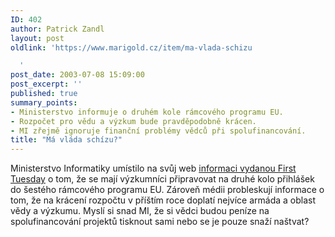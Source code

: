 ```yaml
---
ID: 402
author: Patrick Zandl
layout: post
oldlink: 'https://www.marigold.cz/item/ma-vlada-schizu

  '
post_date: 2003-07-08 15:09:00
post_excerpt: ''
published: true
summary_points:
- Ministerstvo informuje o druhém kole rámcového programu EU.
- Rozpočet pro vědu a výzkum bude pravděpodobně krácen.
- MI zřejmě ignoruje finanční problémy vědců při spolufinancování.
title: "Má vláda schízu?"
---
```


<p>
Ministerstvo Informatiky umístilo na svůj web <A href="http://www.micr.cz/?idm=2&amp;lang=cz&amp;idn=1347">informaci vydanou First Tuesday</A>&#160;o tom, že se mají výzkumníci připravovat na druhé kolo přihlášek do šestého rámcového programu EU. Zároveň médii probleskují informace o tom, že na krácení rozpočtu v příštím roce doplatí nejvíce armáda a oblast vědy a výzkumu. Myslí si snad MI, že si vědci budou peníze na spolufinancování projektů&#160;tisknout sami nebo se je pouze snaží naštvat?</p>

<p>
&#160;</p>